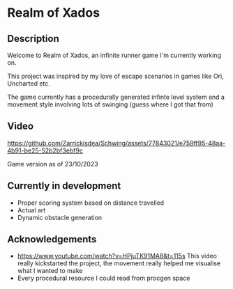 # Realm of Xados

## Description
Welcome to Realm of Xados, an infinite runner game I'm currently working on.

This project was inspired by my love of escape scenarios in games like Ori, Uncharted etc.

The game currently has a procedurally generated infinte level system and a movement style involving lots of swinging (guess where I got that from)

## Video


https://github.com/Zarrickisdea/Schwing/assets/77843021/e759ff95-48aa-4b91-be25-52b2bf3ebf9c

Game version as of 23/10/2023



## Currently in development
- Proper scoring system based on distance travelled
- Actual art
- Dynamic obstacle generation

## Acknowledgements
- https://www.youtube.com/watch?v=HPjuTK91MA8&t=115s
This video really kickstarted the project, the movement really helped me visualise what I wanted to make
- Every procedural resource I could read from procgen space

